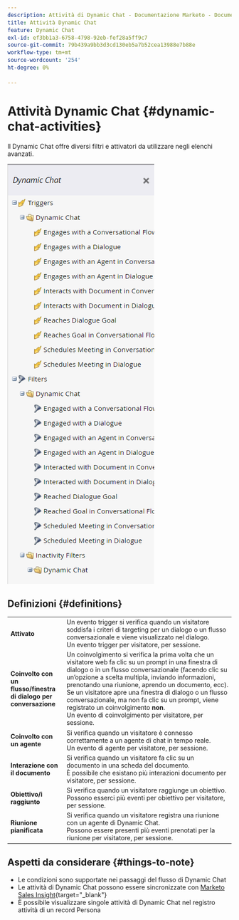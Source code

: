 ```yaml
---
description: Attività di Dynamic Chat - Documentazione Marketo - Documentazione del prodotto
title: Attività Dynamic Chat
feature: Dynamic Chat
exl-id: ef3bb1a3-6758-4798-92eb-fef28a5ff9c7
source-git-commit: 79b439a9bb3d3cd130eb5a7b52cea13988e7b88e
workflow-type: tm+mt
source-wordcount: '254'
ht-degree: 0%

---
```


# Attività Dynamic Chat {#dynamic-chat-activities}

Il Dynamic Chat offre diversi filtri e attivatori da utilizzare negli elenchi avanzati.

![](assets/dynamic-chat-activities-1.png)

## Definizioni {#definitions}

<table>
<thead>
<tbody>
  <tr>
    <td style="width:25%"><b>Attivato</b></td>
    <td>Un evento trigger si verifica quando un visitatore soddisfa i criteri di targeting per un dialogo o un flusso conversazionale e viene visualizzato nel dialogo.
    <br>Un evento trigger per visitatore, per sessione.</td>
  </tr>
  <tr>
    <td style="width:25%"><b>Coinvolto con un flusso/finestra di dialogo per conversazione</b></td>
    <td>Un coinvolgimento si verifica la prima volta che un visitatore web fa clic su un prompt in una finestra di dialogo o in un flusso conversazionale (facendo clic su un’opzione a scelta multipla, inviando informazioni, prenotando una riunione, aprendo un documento, ecc). Se un visitatore apre una finestra di dialogo o un flusso conversazionale, ma non fa clic su un prompt, viene registrato un coinvolgimento <b>non</b>. 
    <br>Un evento di coinvolgimento per visitatore, per sessione.</td>
  </tr>
   <tr>
    <td style="width:25%"><b>Coinvolto con un agente</b></td>
    <td>Si verifica quando un visitatore è connesso correttamente a un agente di chat in tempo reale.
    <br>Un evento di agente per visitatore, per sessione.</td>
  </tr>
  <tr>
    <td style="width:25%"><b>Interazione con il documento</b></td>
    <td>Si verifica quando un visitatore fa clic su un documento in una scheda del documento.
    <br>È possibile che esistano più interazioni documento per visitatore, per sessione.</td>
  </tr>
  <tr>
    <td style="width:25%"><b>Obiettivo/i raggiunto</b></td>
    <td>Si verifica quando un visitatore raggiunge un obiettivo. <br>Possono esserci più eventi per obiettivo per visitatore, per sessione.</td>
  </tr>
  <tr>
    <td style="width:25%"><b>Riunione pianificata</b></td>
    <td>Si verifica quando un visitatore registra una riunione con un agente di Dynamic Chat.
    <br>Possono essere presenti più eventi prenotati per la riunione per visitatore, per sessione.</td>
  </tr>
</tbody>
</table>

## Aspetti da considerare {#things-to-note}

* Le condizioni sono supportate nei passaggi del flusso di Dynamic Chat
* Le attività di Dynamic Chat possono essere sincronizzate con [Marketo Sales Insight](/help/marketo/product-docs/marketo-sales-insight/msi-for-salesforce/features/dynamic-chat-integration.md){target="_blank"}
* È possibile visualizzare singole attività di Dynamic Chat nel registro attività di un record Persona
